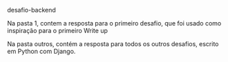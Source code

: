 desafio-backend

Na pasta 1, contem a resposta para o primeiro desafio, que foi usado como inspiração para o primeiro Write up

Na pasta outros, contém a resposta para todos os outros desafios, escrito em Python com Django.
